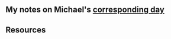 ## My notes on Michael's [corresponding day](https://www.90daysofdevops.com/2022/day46/)


## Resources

